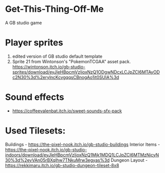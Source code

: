 # Get-This-Thing-Off-Me
A GB studio game

# Player sprites
1) edited version of GB studio default template
2) Sprite 21 from Wintonson's "PokemonTCGAA" asset pack. https://wintonson.itch.io/gb-studio-sprites/download/eyJleHBpcmVzIjoxNzQ1ODgwNDcxLCJpZCI6MTAyODc2N30%3d%2erylncKcvgqqsCBnogAo1it0SUIA%3d

# Sound effects
 - https://coffeevalenbat.itch.io/sweet-sounds-sfx-pack

# Used Tilesets:
Buildings - https://the-pixel-nook.itch.io/gb-studio-buildings
Interior Items - https://the-pixel-nook.itch.io/gb-studio-indoors/download/eyJleHBpcmVzIjoxNzQ1Mjk1MDQ1LCJpZCI6MTMzNjcyN30%3d%2evVAn05rBXqlhw7TNkuMrw3egyas%3d
Dungeon Layout - https://rekkimaru.itch.io/gb-studio-dungeon-tileset-8x8
